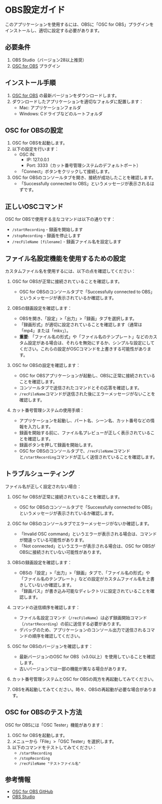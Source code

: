 # OBS設定ガイド

このアプリケーションを使用するには、OBSに「OSC for OBS」プラグインをインストールし、適切に設定する必要があります。

## 必要条件

1. OBS Studio（バージョン28以上推奨）
2. [OSC for OBS](https://github.com/jshea2/OSC-for-OBS/releases) プラグイン

## インストール手順

1. [OSC for OBS](https://github.com/jshea2/OSC-for-OBS/releases) の最新バージョンをダウンロードします。
2. ダウンロードしたアプリケーションを適切なフォルダに配置します：
   - Mac: アプリケーションフォルダ
   - Windows: Cドライブなどのルートフォルダ

## OSC for OBSの設定

1. OSC for OBSを起動します。
2. 以下の設定を行います：
   - OSC IN:
     - IP: 127.0.0.1
     - Port: 3333（カット番号管理システムのデフォルトポート）
   - 「Connect」ボタンをクリックして接続します。
3. OSC for OBSのコンソールタブを開き、接続が成功したことを確認します。
   - 「Successfully connected to OBS」というメッセージが表示されるはずです。

## 正しいOSCコマンド

OSC for OBSで使用する主なコマンドは以下の通りです：

- `/startRecording` - 録画を開始します
- `/stopRecording` - 録画を停止します
- `/recFileName [filename]` - 録画ファイル名を設定します

## ファイル名設定機能を使用するための設定

カスタムファイル名を使用するには、以下の点を確認してください：

1. OSC for OBSが正常に接続されていることを確認します。
   - OSC for OBSのコンソールタブで「Successfully connected to OBS」というメッセージが表示されているか確認します。

2. OBSの録画設定を確認します：
   - OBSを開き、「設定」>「出力」>「録画」タブを選択します。
   - 「録画形式」が適切に設定されていることを確認します（通常は「mp4」または「mkv」）。
   - **重要**: 「ファイル名の形式」や「ファイル名のテンプレート」などのカスタム設定がある場合は、それらを無効にするか、シンプルな設定にしてください。これらの設定がOSCコマンドを上書きする可能性があります。

3. OSC for OBSの設定を確認します：
   - OSC for OBSアプリケーションが起動し、OBSに正常に接続されていることを確認します。
   - コンソールタブで送信されたコマンドとその応答を確認します。
   - `/recFileName`コマンドが送信された後にエラーメッセージがないことを確認します。

4. カット番号管理システムの使用手順：
   - アプリケーションを起動し、パート名、シーン名、カット番号などの情報を入力します。
   - 録画を開始する前に、ファイル名プレビューが正しく表示されていることを確認します。
   - 録画ボタンを押して録画を開始します。
   - OSC for OBSのコンソールタブで、`/recFileName`コマンドと`/startRecording`コマンドが正しく送信されていることを確認します。

## トラブルシューティング

ファイル名が正しく設定されない場合：

1. OSC for OBSが正常に接続されていることを確認します。
   - OSC for OBSのコンソールタブで「Successfully connected to OBS」というメッセージが表示されているか確認します。

2. OSC for OBSのコンソールタブでエラーメッセージがないか確認します。
   - 「Invalid OSC command」というエラーが表示される場合は、コマンドが間違っている可能性があります。
   - 「Not connected」というエラーが表示される場合は、OSC for OBSがOBSに接続されていない可能性があります。

3. OBSの録画設定を確認します：
   - OBSの「設定」>「出力」>「録画」タブで、「ファイル名の形式」や「ファイル名のテンプレート」などの設定がカスタムファイル名を上書きしていないか確認します。
   - 「録画パス」が書き込み可能なディレクトリに設定されていることを確認します。

4. コマンドの送信順序を確認します：
   - ファイル名設定コマンド（`/recFileName`）は必ず録画開始コマンド（`/startRecording`）の前に送信する必要があります。
   - デバッグのため、アプリケーションのコンソール出力で送信されるコマンドの順序を確認してください。

5. OSC for OBSのバージョンを確認します：
   - 最新バージョンのOSC for OBS（v3.0以上）を使用していることを確認します。
   - 古いバージョンでは一部の機能が異なる場合があります。

6. カット番号管理システムとOSC for OBSの両方を再起動してみてください。

7. OBSを再起動してみてください。時々、OBSの再起動が必要な場合があります。

## OSC for OBSのテスト方法

OSC for OBSには「OSC Tester」機能があります：

1. OSC for OBSを起動します。
2. メニューから「File」>「OSC Tester」を選択します。
3. 以下のコマンドをテストしてみてください：
   - `/startRecording`
   - `/stopRecording`
   - `/recFileName "テストファイル名"`

## 参考情報

- [OSC for OBS GitHub](https://github.com/jshea2/OSC-for-OBS)
- [OBS Studio](https://obsproject.com/)
